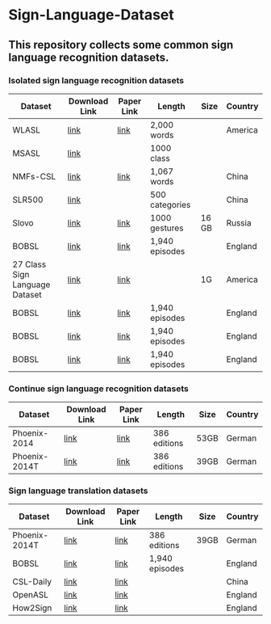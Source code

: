 # Sign-Language-Dataset
## This repository collects some common sign language recognition datasets.
### Isolated sign language recognition datasets
| Dataset | Download Link | Paper Link | Length | Size | Country |
|-----|-----|-----|-----|-----|-----|
| WLASL |[link](https://dxli94.github.io/WLASL/)| [link](https://arxiv.org/pdf/1910.11006v2.pdf) |2,000 words |  | America | 
| MSASL |[link](https://www.microsoft.com/en-us/research/project/ms-asl/)| |1000 class |  |  | 
| NMFs-CSL |[link](https://ustc-slr.github.io/datasets/2020_nmfs_csl/)| [link](https://arxiv.org/abs/2110.05382) |1,067 words |  | China | 
| SLR500 |[link](http://home.ustc.edu.cn/~hagjie/)|  |500 categories |  | China | 
| Slovo |[link](https://github.com/hukenovs/slovo)| [link](https://arxiv.org/abs/2305.14527) |1000 gestures| 16 GB | Russia | 
| BOBSL |[link](https://www.robots.ox.ac.uk/~vgg/data/bobsl/)| [link](https://arxiv.org/abs/2208.02802) |1,940 episodes |  | England  | 
| 27 Class Sign Language Dataset |[link](https://www.kaggle.com/datasets/ardamavi/27-class-sign-language-dataset/data)| [link](https://arxiv.org/abs/2203.03859) | | 1G | America  | 
| BOBSL |[link](https://www.robots.ox.ac.uk/~vgg/data/bobsl/)| [link](https://arxiv.org/abs/2208.02802) |1,940 episodes |  | England  | 
| BOBSL |[link](https://www.robots.ox.ac.uk/~vgg/data/bobsl/)| [link](https://arxiv.org/abs/2208.02802) |1,940 episodes |  | England  | 
| BOBSL |[link](https://www.robots.ox.ac.uk/~vgg/data/bobsl/)| [link](https://arxiv.org/abs/2208.02802) |1,940 episodes |  | England  | 
### Continue sign language recognition datasets

| Dataset | Download Link | Paper Link | Length | Size | Country |
|-----|-----|-----|-----|-----|-----|
| Phoenix-2014 |[link](https://www-i6.informatik.rwth-aachen.de/~koller/RWTH-PHOENIX/)| [link](https://www.sciencedirect.com/science/article/pii/S1077314215002088) |386 editions | 53GB | German  | 
| Phoenix-2014T |[link](https://www.microsoft.com/en-us/research/project/ms-asl/)| [link](https://ieeexplore.ieee.org/document/8578910)|386 editions | 39GB | German  | 


### Sign language translation datasets

| Dataset | Download Link | Paper Link | Length | Size | Country |
|-----|-----|-----|-----|-----|-----|
| Phoenix-2014T |[link](https://www.microsoft.com/en-us/research/project/ms-asl/)| [link](https://ieeexplore.ieee.org/document/8578910)|386 editions | 39GB | German  | 
| BOBSL |[link](https://www.robots.ox.ac.uk/~vgg/data/bobsl/)| [link](https://arxiv.org/abs/2208.02802) |1,940 episodes |  | England  | 
| CSL-Daily |[link](https://ustc-slr.github.io/datasets/2021_csl_daily/)| [link](https://arxiv.org/abs/2105.12397) | |  | China  | 
| OpenASL |[link](https://github.com/chevalierNoir/OpenASL/)| [link](https://arxiv.org/abs/2205.12870) | |  | England  | 
| How2Sign |[link](https://how2sign.github.io/)| [link](https://arxiv.org/abs/2008.08143) | |  | England  | 
